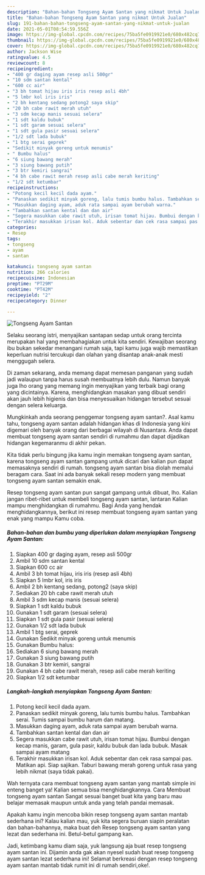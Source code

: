 ```yaml
---
description: "Bahan-bahan Tongseng Ayam Santan yang nikmat Untuk Jualan"
title: "Bahan-bahan Tongseng Ayam Santan yang nikmat Untuk Jualan"
slug: 191-bahan-bahan-tongseng-ayam-santan-yang-nikmat-untuk-jualan
date: 2021-05-01T08:54:59.556Z
image: https://img-global.cpcdn.com/recipes/75ba5fe0919921e0/680x482cq70/tongseng-ayam-santan-foto-resep-utama.jpg
thumbnail: https://img-global.cpcdn.com/recipes/75ba5fe0919921e0/680x482cq70/tongseng-ayam-santan-foto-resep-utama.jpg
cover: https://img-global.cpcdn.com/recipes/75ba5fe0919921e0/680x482cq70/tongseng-ayam-santan-foto-resep-utama.jpg
author: Jackson Wise
ratingvalue: 4.5
reviewcount: 8
recipeingredient:
- "400 gr daging ayam resep asli 500gr"
- "10 sdm santan kental"
- "600 cc air"
- "3 bh tomat hijau iris iris resep asli 4bh"
- "5 lmbr kol iris iris"
- "2 bh kentang sedang potong2 saya skip"
- "20 bh cabe rawit merah utuh"
- "3 sdm kecap manis sesuai selera"
- "1 sdt kaldu bubuk"
- "1 sdt garam sesuai selera"
- "1 sdt gula pasir sesuai selera"
- "1/2 sdt lada bubuk"
- "1 btg serai geprek"
- "Sedikit minyak goreng untuk menumis"
- " Bumbu halus"
- "6 siung bawang merah"
- "3 siung bawang putih"
- "3 btr kemiri sangrai"
- "4 bh cabe rawit merah resep asli cabe merah keriting"
- "1/2 sdt ketumbar"
recipeinstructions:
- "Potong kecil kecil dada ayam."
- "Panaskan sedikit minyak goreng, lalu tumis bumbu halus. Tambahkan serai. Tumis sampai bumbu harum dan matang."
- "Masukkan daging ayam, aduk rata sampai ayam berubah warna."
- "Tambahkan santan kental dan dan air"
- "Segera masukkan cabe rawit utuh, irisan tomat hijau. Bumbui dengan kecap manis, garam, gula pasir, kaldu bubuk dan lada bubuk. Masak sampai ayam matang"
- "Terakhir masukkan irisan kol. Aduk sebentar dan cek rasa sampai pas. Matikan api. Siap sajikan. Taburi bawang merah goreng untuk rasa yang lebih nikmat (saya tidak pakai)."
categories:
- Resep
tags:
- tongseng
- ayam
- santan

katakunci: tongseng ayam santan 
nutrition: 266 calories
recipecuisine: Indonesian
preptime: "PT29M"
cooktime: "PT42M"
recipeyield: "2"
recipecategory: Dinner

---
```



![Tongseng Ayam Santan](https://img-global.cpcdn.com/recipes/75ba5fe0919921e0/680x482cq70/tongseng-ayam-santan-foto-resep-utama.jpg)

Selaku seorang istri, menyajikan santapan sedap untuk orang tercinta merupakan hal yang membahagiakan untuk kita sendiri. Kewajiban seorang ibu bukan sekedar menangani rumah saja, tapi kamu juga wajib memastikan keperluan nutrisi tercukupi dan olahan yang disantap anak-anak mesti menggugah selera.

Di zaman  sekarang, anda memang dapat memesan panganan yang sudah jadi walaupun tanpa harus susah membuatnya lebih dulu. Namun banyak juga lho orang yang memang ingin menyajikan yang terbaik bagi orang yang dicintainya. Karena, menghidangkan masakan yang dibuat sendiri akan jauh lebih higienis dan bisa menyesuaikan hidangan tersebut sesuai dengan selera keluarga. 



Mungkinkah anda seorang penggemar tongseng ayam santan?. Asal kamu tahu, tongseng ayam santan adalah hidangan khas di Indonesia yang kini digemari oleh banyak orang dari berbagai wilayah di Nusantara. Anda dapat membuat tongseng ayam santan sendiri di rumahmu dan dapat dijadikan hidangan kegemaranmu di akhir pekan.

Kita tidak perlu bingung jika kamu ingin memakan tongseng ayam santan, karena tongseng ayam santan gampang untuk dicari dan kalian pun dapat memasaknya sendiri di rumah. tongseng ayam santan bisa diolah memalui beragam cara. Saat ini ada banyak sekali resep modern yang membuat tongseng ayam santan semakin enak.

Resep tongseng ayam santan pun sangat gampang untuk dibuat, lho. Kalian jangan ribet-ribet untuk membeli tongseng ayam santan, lantaran Kalian mampu menghidangkan di rumahmu. Bagi Anda yang hendak menghidangkannya, berikut ini resep membuat tongseng ayam santan yang enak yang mampu Kamu coba.

<!--inarticleads1-->

##### Bahan-bahan dan bumbu yang diperlukan dalam menyiapkan Tongseng Ayam Santan:

1. Siapkan 400 gr daging ayam, resep asli 500gr
1. Ambil 10 sdm santan kental
1. Siapkan 600 cc air
1. Ambil 3 bh tomat hijau, iris iris (resep asli 4bh)
1. Siapkan 5 lmbr kol, iris iris
1. Ambil 2 bh kentang sedang, potong2 (saya skip)
1. Sediakan 20 bh cabe rawit merah utuh
1. Ambil 3 sdm kecap manis (sesuai selera)
1. Siapkan 1 sdt kaldu bubuk
1. Gunakan 1 sdt garam (sesuai selera)
1. Siapkan 1 sdt gula pasir (sesuai selera)
1. Gunakan 1/2 sdt lada bubuk
1. Ambil 1 btg serai, geprek
1. Gunakan Sedikit minyak goreng untuk menumis
1. Gunakan  Bumbu halus:
1. Sediakan 6 siung bawang merah
1. Gunakan 3 siung bawang putih
1. Gunakan 3 btr kemiri, sangrai
1. Gunakan 4 bh cabe rawit merah, resep asli cabe merah keriting
1. Siapkan 1/2 sdt ketumbar




<!--inarticleads2-->

##### Langkah-langkah menyiapkan Tongseng Ayam Santan:

1. Potong kecil kecil dada ayam.
1. Panaskan sedikit minyak goreng, lalu tumis bumbu halus. Tambahkan serai. Tumis sampai bumbu harum dan matang.
1. Masukkan daging ayam, aduk rata sampai ayam berubah warna.
1. Tambahkan santan kental dan dan air
1. Segera masukkan cabe rawit utuh, irisan tomat hijau. Bumbui dengan kecap manis, garam, gula pasir, kaldu bubuk dan lada bubuk. Masak sampai ayam matang
1. Terakhir masukkan irisan kol. Aduk sebentar dan cek rasa sampai pas. Matikan api. Siap sajikan. Taburi bawang merah goreng untuk rasa yang lebih nikmat (saya tidak pakai).




Wah ternyata cara membuat tongseng ayam santan yang mantab simple ini enteng banget ya! Kalian semua bisa menghidangkannya. Cara Membuat tongseng ayam santan Sangat sesuai banget buat kita yang baru mau belajar memasak maupun untuk anda yang telah pandai memasak.

Apakah kamu ingin mencoba bikin resep tongseng ayam santan mantab sederhana ini? Kalau kalian mau, yuk kita segera buruan siapin peralatan dan bahan-bahannya, maka buat deh Resep tongseng ayam santan yang lezat dan sederhana ini. Betul-betul gampang kan. 

Jadi, ketimbang kamu diam saja, yuk langsung aja buat resep tongseng ayam santan ini. Dijamin anda gak akan nyesel sudah buat resep tongseng ayam santan lezat sederhana ini! Selamat berkreasi dengan resep tongseng ayam santan mantab tidak rumit ini di rumah sendiri,oke!.

